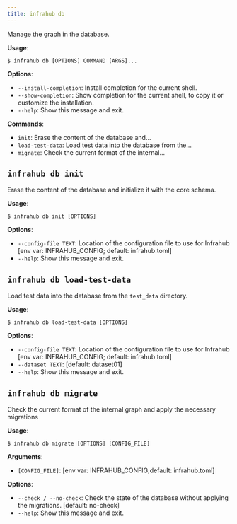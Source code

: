 ```yaml
---
title: infrahub db
---
```


Manage the graph in the database.

**Usage**:

```console
$ infrahub db [OPTIONS] COMMAND [ARGS]...
```

**Options**:

* `--install-completion`: Install completion for the current shell.
* `--show-completion`: Show completion for the current shell, to copy it or customize the installation.
* `--help`: Show this message and exit.

**Commands**:

* `init`: Erase the content of the database and...
* `load-test-data`: Load test data into the database from the...
* `migrate`: Check the current format of the internal...

## `infrahub db init`

Erase the content of the database and initialize it with the core schema.

**Usage**:

```console
$ infrahub db init [OPTIONS]
```

**Options**:

* `--config-file TEXT`: Location of the configuration file to use for Infrahub  [env var: INFRAHUB_CONFIG; default: infrahub.toml]
* `--help`: Show this message and exit.

## `infrahub db load-test-data`

Load test data into the database from the `test_data` directory.

**Usage**:

```console
$ infrahub db load-test-data [OPTIONS]
```

**Options**:

* `--config-file TEXT`: Location of the configuration file to use for Infrahub  [env var: INFRAHUB_CONFIG; default: infrahub.toml]
* `--dataset TEXT`: [default: dataset01]
* `--help`: Show this message and exit.

## `infrahub db migrate`

Check the current format of the internal graph and apply the necessary migrations

**Usage**:

```console
$ infrahub db migrate [OPTIONS] [CONFIG_FILE]
```

**Arguments**:

* `[CONFIG_FILE]`: [env var: INFRAHUB_CONFIG;default: infrahub.toml]

**Options**:

* `--check / --no-check`: Check the state of the database without applying the migrations.  [default: no-check]
* `--help`: Show this message and exit.
